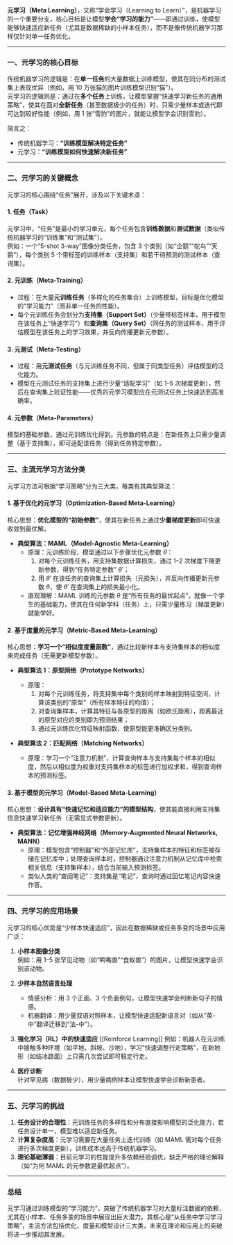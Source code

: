 **元学习（Meta Learning）**，又称“学会学习（Learning to Learn）”，是机器学习的一个重要分支，核心目标是让模型**学会“学习的能力”**——即通过训练，使模型能够快速适应新任务（尤其是数据稀缺的小样本任务），而不是像传统机器学习那样仅针对单一任务优化。

---

### **一、元学习的核心目标**

传统机器学习的逻辑是：在**单一任务**的大量数据上训练模型，使其在同分布的测试集上表现优异（例如，用 10 万张猫的图片训练模型识别“猫”）。  
元学习的逻辑则是：通过在**多个任务**上训练，让模型掌握“快速学习新任务的通用策略”，使其在面对**全新任务**（甚至数据极少的任务）时，只需少量样本或迭代即可达到较好性能（例如，用 1 张“雪豹”的图片，就能让模型学会识别雪豹）。

简言之：

- 传统机器学习：**“训练模型解决特定任务”**
- 元学习：**“训练模型如何快速解决新任务”**

---

### **二、元学习的关键概念**

元学习的核心围绕“任务”展开，涉及以下关键术语：

#### 1. **任务（Task）**

元学习中，“任务”是最小的学习单元，每个任务包含**训练数据**和**测试数据**（类似传统机器学习的“训练集”和“测试集”）。  
例如：一个“5-shot 3-way”图像分类任务，包含 3 个类别（如“企鹅”“鸵鸟”“天鹅”），每个类别 5 个带标签的训练样本（支持集）和若干待预测的测试样本（查询集）。

#### 2. **元训练（Meta-Training）**

- 过程：在大量**元训练任务**（多样化的任务集合）上训练模型，目标是优化模型的“学习能力”（而非单一任务的性能）。  
- 每个元训练任务会划分为**支持集（Support Set）**（少量带标签样本，用于模型在该任务上“快速学习”）和**查询集（Query Set）**（同任务的测试样本，用于评估模型在该任务上的学习效果，并反向传播更新元参数）。

#### 3. **元测试（Meta-Testing）**

- 过程：用**元测试任务**（与元训练任务不同，但属于同类型任务）评估模型的泛化能力。  
- 模型在元测试任务的支持集上进行少量“适配学习”（如 1–5 次梯度更新），然后在查询集上验证性能——优秀的元学习模型应在元测试任务上快速达到高准确率。

#### 4. **元参数（Meta-Parameters）**

模型的基础参数，通过元训练优化得到。元参数的特点是：在新任务上只需少量调整（基于支持集），即可适配该任务（得到任务特定参数）。

---

### **三、主流元学习方法分类**

元学习方法可根据“学习策略”分为三大类，每类有其典型算法：

#### **1. 基于优化的元学习（Optimization-Based Meta-Learning）**

核心思想：**优化模型的“初始参数”**，使其在新任务上通过**少量梯度更新**即可快速收敛到最优解。

- **典型算法：MAML（Model-Agnostic Meta-Learning）**
  - 原理：元训练阶段，模型通过以下步骤优化元参数 $θ$：
    1. 对每个元训练任务，用支持集数据计算损失，通过 1–2 次梯度下降更新参数，得到“任务特定参数” $θ'$；
    2. 用 $θ'$ 在该任务的查询集上计算损失（元损失），并反向传播更新元参数 $θ$，使 $θ'$ 在查询集上的损失最小化。
  - 直观理解：MAML 训练的元参数 $θ$ 是“所有任务的最优起点”，就像一个学生的基础能力，使其在任何新学科（任务）上，只需少量练习（梯度更新）就能学好。

#### **2. 基于度量的元学习（Metric-Based Meta-Learning）**

核心思想：**学习一个“相似度度量函数”**，通过比较新样本与支持集样本的相似度来完成任务（无需更新模型参数）。

- **典型算法 1：原型网络（Prototype Networks）**
  - 原理：
    1. 对每个元训练任务，将支持集中每个类别的样本映射到特征空间，计算该类别的“原型”（所有样本特征的均值）；
    2. 对查询集样本，计算其特征与各原型的距离（如欧氏距离），距离最近的原型对应的类别即为预测结果；
    3. 通过元训练优化特征映射函数，使原型能更准确区分类别。

- **典型算法 2：匹配网络（Matching Networks）**
  - 原理：学习一个“注意力机制”，计算查询样本与支持集每个样本的相似度，然后以相似度为权重对支持集样本的标签进行加权求和，得到查询样本的预测标签。

#### **3. 基于模型的元学习（Model-Based Meta-Learning）**

核心思想：**设计具有“快速记忆和适应能力”的模型结构**，使其能直接利用支持集信息快速学习新任务（无需显式参数更新）。

- **典型算法：记忆增强神经网络（Memory-Augmented Neural Networks, MANN）**
  - 原理：模型包含“控制器”和“外部记忆库”，支持集样本的特征和标签被存储在记忆库中；处理查询样本时，控制器通过注意力机制从记忆库中检索相关信息（支持集样本），结合当前输入预测标签。
  - 类似人类的“查阅笔记”：支持集是“笔记”，查询时通过回忆笔记内容快速作答。

---

### **四、元学习的应用场景**

元学习的核心优势是“少样本快速适应”，因此在数据稀缺或任务多变的场景中应用广泛：

1. **小样本图像分类**  
   例如：用 1–5 张罕见动物（如“鸭嘴兽”“食蚁兽”）的图片，让模型快速学会识别该动物。

2. **少样本自然语言处理**
   - 情感分析：用 3 个正面、3 个负面例句，让模型快速学会判断新句子的情感。
   - 机器翻译：用少量双语对照样本，让模型快速适配新语言对（如从“英-中”翻译迁移到“法-中”）。

1. **强化学习（RL）中的快速适应**  [[Reinforce Learning]]
   例如：机器人在元训练中接触多种环境（如平地、斜坡、沙地），学习“快速调整行走策略”，在新地形（如结冰路面）上只需几次尝试即可稳定行走。

2. **医疗诊断**  
   针对罕见病（数据极少），用少量病例样本让模型快速学会诊断新患者。

---

### **五、元学习的挑战**

1. **任务设计的合理性**：元训练任务的多样性和分布直接影响模型的泛化能力，若任务设计单一，模型难以适应新任务。
2. **计算复杂度高**：元学习需要在大量任务上迭代训练（如 MAML 需对每个任务进行多次梯度更新），训练成本远高于传统机器学习。
3. **理论基础薄弱**：目前元学习的性能提升多依赖经验调优，缺乏严格的理论解释（如“为何 MAML 的元参数是最优起点”）。

---

### **总结**

元学习通过训练模型的“学习能力”，突破了传统机器学习对大量标注数据的依赖，尤其在小样本、任务多变的场景中展现出巨大潜力。其核心是“从任务中学习学习策略”，主流方法包括优化、度量和模型设计三大类，未来在理论和应用上的突破将进一步推动其发展。